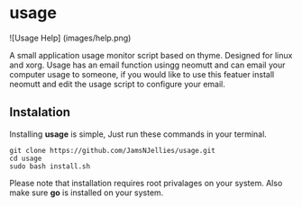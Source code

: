 # usage

![Usage Help]
(images/help.png)

A small application usage monitor script based on thyme. Designed for linux and xorg.
Usage has an email function usingg neomutt and can email your computer usage to someone, if you would like to use this featuer install neomutt and edit the usage script to configure your email.

## Instalation
Installing __usage__ is simple, Just run these commands in your terminal. 
``` 
git clone https://github.com/JamsNJellies/usage.git
cd usage
sudo bash install.sh
```
Please note that installation requires root privalages on your system.
Also make sure __go__ is installed on your system. 
